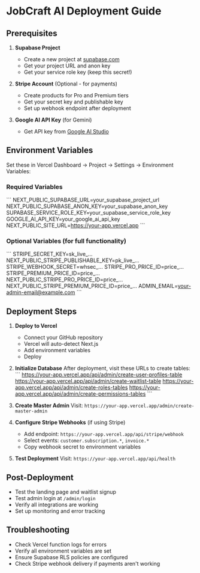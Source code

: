 # JobCraft AI Deployment Guide

## Prerequisites

1. **Supabase Project**
   - Create a new project at [supabase.com](https://supabase.com)
   - Get your project URL and anon key
   - Get your service role key (keep this secret!)

2. **Stripe Account** (Optional - for payments)
   - Create products for Pro and Premium tiers
   - Get your secret key and publishable key
   - Set up webhook endpoint after deployment

3. **Google AI API Key** (for Gemini)
   - Get API key from [Google AI Studio](https://aistudio.google.com)

## Environment Variables

Set these in Vercel Dashboard → Project → Settings → Environment Variables:

### Required Variables
\`\`\`
NEXT_PUBLIC_SUPABASE_URL=your_supabase_project_url
NEXT_PUBLIC_SUPABASE_ANON_KEY=your_supabase_anon_key
SUPABASE_SERVICE_ROLE_KEY=your_supabase_service_role_key
GOOGLE_AI_API_KEY=your_google_ai_api_key
NEXT_PUBLIC_SITE_URL=https://your-app.vercel.app
\`\`\`

### Optional Variables (for full functionality)
\`\`\`
STRIPE_SECRET_KEY=sk_live_...
NEXT_PUBLIC_STRIPE_PUBLISHABLE_KEY=pk_live_...
STRIPE_WEBHOOK_SECRET=whsec_...
STRIPE_PRO_PRICE_ID=price_...
STRIPE_PREMIUM_PRICE_ID=price_...
NEXT_PUBLIC_STRIPE_PRO_PRICE_ID=price_...
NEXT_PUBLIC_STRIPE_PREMIUM_PRICE_ID=price_...
ADMIN_EMAIL=your-admin-email@example.com
\`\`\`

## Deployment Steps

1. **Deploy to Vercel**
   - Connect your GitHub repository
   - Vercel will auto-detect Next.js
   - Add environment variables
   - Deploy

2. **Initialize Database**
   After deployment, visit these URLs to create tables:
   \`\`\`
   https://your-app.vercel.app/api/admin/create-user-profiles-table
   https://your-app.vercel.app/api/admin/create-waitlist-table
   https://your-app.vercel.app/api/admin/create-roles-tables
   https://your-app.vercel.app/api/admin/create-permissions-tables
   \`\`\`

3. **Create Master Admin**
   Visit: `https://your-app.vercel.app/admin/create-master-admin`

4. **Configure Stripe Webhooks** (if using Stripe)
   - Add endpoint: `https://your-app.vercel.app/api/stripe/webhook`
   - Select events: `customer.subscription.*`, `invoice.*`
   - Copy webhook secret to environment variables

5. **Test Deployment**
   Visit: `https://your-app.vercel.app/api/health`

## Post-Deployment

- Test the landing page and waitlist signup
- Test admin login at `/admin/login`
- Verify all integrations are working
- Set up monitoring and error tracking

## Troubleshooting

- Check Vercel function logs for errors
- Verify all environment variables are set
- Ensure Supabase RLS policies are configured
- Check Stripe webhook delivery if payments aren't working
